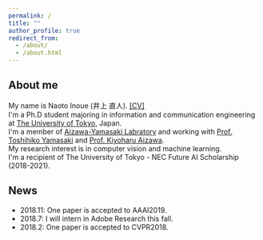 ```yaml
---
permalink: /
title: ""
author_profile: true
redirect_from: 
  - /about/
  - /about.html
---
```


## About me
My name is Naoto Inoue (井上 直人). [\[CV\]](https://drive.google.com/open?id=1_gF5PMA28PQI3zIOvL9EeDHXPe3C_CCB)  
I'm a Ph.D student majoring in information and communication engineering at [The University of Tokyo](https://www.u-tokyo.ac.jp/en/), Japan.  
I'm a member of [Aizawa-Yamasaki Labratory](https://www.hal.t.u-tokyo.ac.jp/) and working with [Prof. Toshihiko Yamasaki](https://www.hal.t.u-tokyo.ac.jp/~yamasaki/index-e.html) and [Prof. Kiyoharu Aizawa](https://www.hal.t.u-tokyo.ac.jp/~aizawa/).  
My research interest is in computer vision and machine learning.  
I'm a recipient of The University of Tokyo - NEC Future AI Scholarship (2018-2021). 

## News
- 2018.11: One paper is accepted to AAAI2019.
- 2018.7: I will intern in Adobe Research this fall.
- 2018.2: One paper is accepted to CVPR2018. 
